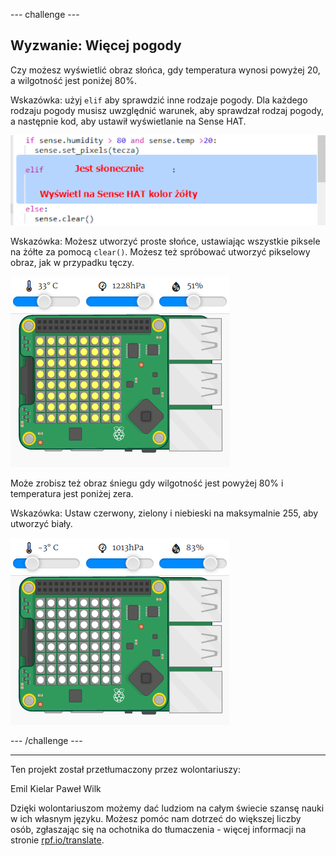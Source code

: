 --- challenge ---

## Wyzwanie: Więcej pogody

Czy możesz wyświetlić obraz słońca, gdy temperatura wynosi powyżej 20, a wilgotność jest poniżej 80%.

Wskazówka: użyj `elif` aby sprawdzić inne rodzaje pogody. Dla każdego rodzaju pogody musisz uwzględnić warunek, aby sprawdzał rodzaj pogody, a następnie kod, aby ustawił wyświetlanie na Sense HAT.

![zrzut ekranu](images/rainbow-elif.png)

Wskazówka: Możesz utworzyć proste słońce, ustawiając wszystkie piksele na żółte za pomocą `clear()`. Możesz też spróbować utworzyć pikselowy obraz, jak w przypadku tęczy.

![zrzut ekranu](images/rainbow-sun.png)

Może zrobisz też obraz śniegu gdy wilgotność jest powyżej 80% i temperatura jest poniżej zera.

Wskazówka: Ustaw czerwony, zielony i niebieski na maksymalnie 255, aby utworzyć biały.

![zrzut ekranu](images/rainbow-snow.png)

--- /challenge ---

***

Ten projekt został przetłumaczony przez wolontariuszy:

Emil Kielar
Paweł Wilk

Dzięki wolontariuszom możemy dać ludziom na całym świecie szansę nauki w ich własnym języku. Możesz pomóc nam dotrzeć do większej liczby osób, zgłaszając się na ochotnika do tłumaczenia - więcej informacji na stronie [rpf.io/translate](https://rpf.io/translate).